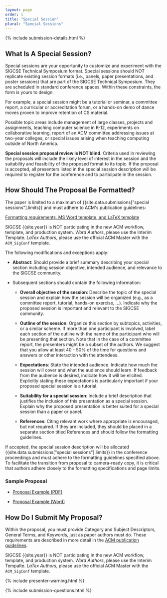 ```yaml
---
layout: page
order: 1
title: "Special Session"
plural: "Special Sessions"
---
```


{% include submission-details.html %}

## What Is A Special Session?

Special sessions are your opportunity to customize and experiment with the SIGCSE Technical Symposium format. Special sessions should NOT replicate existing session formats (i.e., panels, paper presentations, and poster sessions) that are part of the SIGCSE  Technical Symposium. They are scheduled in standard conference spaces. Within these constraints, the form is yours to design.

For example, a special session might be a tutorial or seminar, a committee report, a curricular or accreditation forum, or a hands-on demo of dance moves proven to improve retention of CS material.

Possible topic areas include management of large classes, projects and assignments, teaching computer science in K-12, experiments on collaborative learning, report of an ACM committee addressing issues at two-year colleges, or special issues arising when teaching computing outside of North America.

**Special session proposal review is NOT blind.** Criteria used in reviewing the proposals will include the likely level of interest in the session and the suitability and feasibility of the proposed format to its topic. If the proposal is accepted, all presenters listed in the special session description will be required to register for the conference and to participate in the session.

## How Should The Proposal Be Formatted?


The paper is limited to a maximum of {{site.data.submissions["special sessions"].limits}} and must adhere to ACM's publication guidelines:

<div class="text-center" style="margin-top: 10px; margin-bottom: 10px;">
<a href="{{site.data.publishing.acmpubguidelines}}">Formatting requirements, MS Word template, and LaTeX template</a>
</div>

SIGCSE {{site.year}} is NOT participating in the new ACM workflow, template, and production system.  *Word Authors*, please use the Interim Template. *LaTex Authors*, please use the official ACM Master with the `ACM_SigConf` template.

The following modifications and exceptions apply:

* **Abstract**: Should provide a brief summary describing your special section including session objective, intended audience, and relevance to the SIGCSE community.

* Subsequent sections should contain the following information:

	* **Overall objective of the session**: Describe the topic of the special session and explain how the session will be organized (e.g., as a committee report, tutorial, hands-on exercise, …). Indicate why the proposed session is important and relevant to the SIGCSE community.

	* **Outline of the session**: Organize this section by subtopics, activities, or a similar scheme. If more than one participant is involved, label each section of the outline with the name of the participant who will be presenting that section. Note that in the case of a committee report, the presenters might be a subset of the authors. We suggest that you allow at least 40 - 50% of the time for questions and answers or other interaction with the attendees.

	* **Expectations**: State the intended audience. Indicate how much the session will cover and what the audience should learn. If feedback from the audience is desired, indicate how it will be elicited. Explicitly stating these expectations is particularly important if your proposed special session is a tutorial.

	* **Suitability for a special session**:  Include a brief description that justifies the inclusion of this presentation as a special session. Explain why the proposed presentation is better suited for a special session than a paper or panel.

	* **References**: Citing relevant work where appropriate is encouraged, but not required. If they are included, they should be placed in a separate section titled References and should follow the formatting guidelines.


If accepted, the special session description will be allocated
{{site.data.submissions["special sessions"].limits}} in the conference proceedings
and must adhere to the formatting guidelines specified above. To
facilitate the transition from proposal to camera-ready copy, it is
critical that authors adhere closely to the formatting specifications
and page limits.

### Sample Proposal

-  [Proposal Example (PDF)](../docs/sigcse-sample-special-session.pdf)

-  [Proposal Example (Word)](../docs/sigcse-sample-special-session.docx)

## How Do I Submit My Proposal?
Within the proposal, you must provide Category and Subject Descriptors, General Terms, and Keywords, just as paper authors must do. These requirements are described in more detail in the [ACM publication guidelines]({{site.data.publishing.acmpubguidelines}}).

SIGCSE {{site.year}} is NOT participating in the new ACM workflow, template, and production system.  *Word Authors*, please use the Interim Tempalte. *LaTex Authors*, please use the official ACM Master with the   `ACM_SigConf` template.

{% include presenter-warning.html %}

{% include submission-questions.html %}
